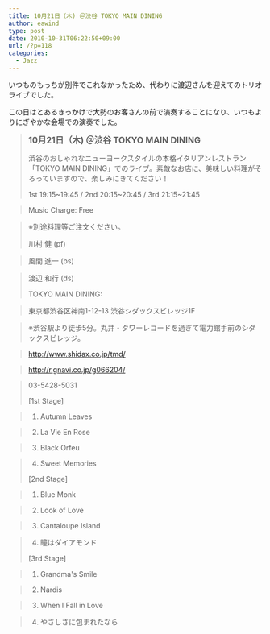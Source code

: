 ```yaml
---
title: 10月21日（木) ＠渋谷 TOKYO MAIN DINING
author: eawind
type: post
date: 2010-10-31T06:22:50+09:00
url: /?p=118
categories:
  - Jazz
---
```

いつものもっちが別件でこれなかったため、代わりに渡辺さんを迎えてのトリオライブでした。

この日はとあるきっかけで大勢のお客さんの前で演奏することになり、いつもよりにぎやかな会場での演奏でした。

> **<big>10月21日（木) ＠渋谷 TOKYO MAIN DINING</big>**
>
> 渋谷のおしゃれなニューヨークスタイルの本格イタリアンレストラン「TOKYO MAIN DINING」でのライブ。素敵なお店に、美味しい料理がそろっていますので、楽しみにきてください！
>
> 1st 19:15~19:45 / 2nd 20:15~20:45 / 3rd 21:15~21:45

> Music Charge: Free

> ※別途料理等ご注文ください。
>
> 川村 健 (pf)

> 風間 進一 (bs)

> 渡辺 和行 (ds)
>
> TOKYO MAIN DINING:

> 東京都渋谷区神南1-12-13 渋谷シダックスビレッジ1F

> ※渋谷駅より徒歩5分。丸井・タワーレコードを過ぎて電力館手前のシダックスビレッジ。

> http://www.shidax.co.jp/tmd/

> <a href="http://r.gnavi.co.jp/g066204/" target="_blank" rel="noopener noreferrer">http://r.gnavi.co.jp/g066204/</a>

> 03-5428-5031
>
> [1st Stage]

> 1. Autumn Leaves

> 2. La Vie En Rose

> 3. Black Orfeu

> 4. Sweet Memories
>
> [2nd Stage]

> 1. Blue Monk

> 2. Look of Love

> 3. Cantaloupe Island

> 4. 瞳はダイアモンド
>
> [3rd Stage]

> 1. Grandma's Smile

> 2. Nardis

> 3. When I Fall in Love

> 4. やさしさに包まれたなら
